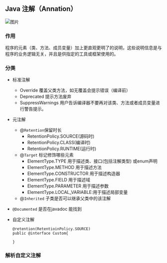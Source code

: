 ## Java 注解（Annation）

![图片](https://github.com/chenxiaowu018/Android-and-Java-Note/blob/master/image/java_annotation.jpg)

### 作用

程序的元素（类、方法、成员变量）加上更直观更明了的说明，这些说明信息是与程序的业务逻辑无关，并且是供指定的工具或框架使用的。 

### 分类

+ 标准注解
  + Override  覆盖父类方法，如无覆盖会提示错误（编译前）
  + Deprecated 提示方法废弃
  + SuppressWarnings 用户告诉编译器不要再对该类、方法或者成员变量进行警告提示。

+ 元注解
  + @`Retention`保留时长
    + RetentionPolicy.SOURCE(源码时) 
    + RetentionPolicy.CLASS(编译时)
    + RetentionPolicy.RUNTIME(运行时)
  + @`Target` 标记修饰哪些元素
    + ElementType.TYPE 用于描述类、接口(包括注解类型) 或enum声明
    + ElementType.METHOD 用于描述方法
    + ElementType.CONSTRUCTOR 用于描述构造器 
    + ElementType.FIELD 用于描述域
    + ElementType.PARAMETER 用于描述参数
    + ElementType.LOCAL_VARIABLE:用于描述局部变量
  + @`Inherited` 子类是否可以继承父类中的该注解
+ `@Documented`  是否在javadoc 能找到
  
+ 自定义注解

  ```
  @retention(RetentioinPolicy.SOURCE)
  public @interface Custom{
      
  }
  ```

### 解析自定义注解

  

